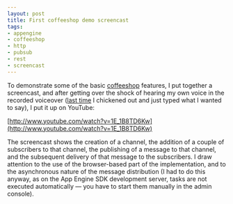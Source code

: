 ```yaml
---
layout: post
title: First coffeeshop demo screencast
tags:
- appengine
- coffeeshop
- http
- pubsub
- rest
- screencast
---
```



To demonstrate some of the basic [coffeeshop](http://wiki.github.com/qmacro/coffeeshop) features, I put together a screencast, and after getting over the shock of hearing my own voice in the recorded voiceover ([last time](https://www.sdn.sap.com/irj/scn/weblogs?blog=/pub/wlg/1669) I chickened out and just typed what I wanted to say), I put it up on YouTube:

<object data="http://www.youtube.com/v/1E_1B8TD6Kw&hl=en&fs=1&rel=0" height="340" type="application/x-shockwave-flash" width="560"><param name="allowFullScreen" value="true"></param><param name="allowscriptaccess" value="always"></param><param name="src" value="http://www.youtube.com/v/1E_1B8TD6Kw&hl=en&fs=1&rel=0"></param><param name="allowfullscreen" value="true"></param></object>

[http://www.youtube.com/watch?v=1E_1B8TD6Kw](http://www.youtube.com/watch?v=1E_1B8TD6Kw)

The screencast shows the creation of a channel, the addition of a couple of subscribers to that channel, the publishing of a message to that channel, and the subsequent delivery of that message to the subscribers. I draw attention to the use of the browser-based part of the implementation, and to the asynchronous nature of the message distribution (I had to do this anyway, as on the App Engine SDK development server, tasks are not executed automatically — you have to start them manually in the admin console).


